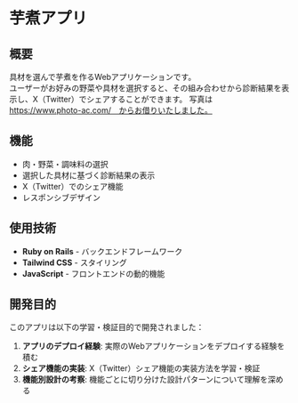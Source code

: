 # 芋煮アプリ

## 概要

具材を選んで芋煮を作るWebアプリケーションです。  
ユーザーがお好みの野菜や具材を選択すると、その組み合わせから診断結果を表示し、X（Twitter）でシェアすることができます。
写真は　https://www.photo-ac.com/　からお借りいたしました。

## 機能

-    肉・野菜・調味料の選択
-    選択した具材に基づく診断結果の表示
-    X（Twitter）でのシェア機能
-    レスポンシブデザイン

## 使用技術

-   **Ruby on Rails** - バックエンドフレームワーク
-   **Tailwind CSS** - スタイリング
-   **JavaScript** - フロントエンドの動的機能

## 開発目的

このアプリは以下の学習・検証目的で開発されました：

1.  **アプリのデプロイ経験**: 実際のWebアプリケーションをデプロイする経験を積む
2.  **シェア機能の実装**: X（Twitter）シェア機能の実装方法を学習・検証
3.  **機能別設計の考察**: 機能ごとに切り分けた設計パターンについて理解を深める







